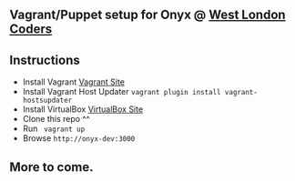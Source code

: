 
## Vagrant/Puppet setup for Onyx @ [West London Coders](http://www.meetup.com/West-London-Coders/)

## Instructions

* Install Vagrant [Vagrant Site](https://www.vagrantup.com/)
* Install Vagrant Host Updater ```vagrant plugin install vagrant-hostsupdater```
* Install VirtualBox [VirtualBox Site](https://www.virtualbox.org)
* Clone this repo ^^
* Run ```  vagrant up ```
* Browse ```http://onyx-dev:3000```


## More to come.


